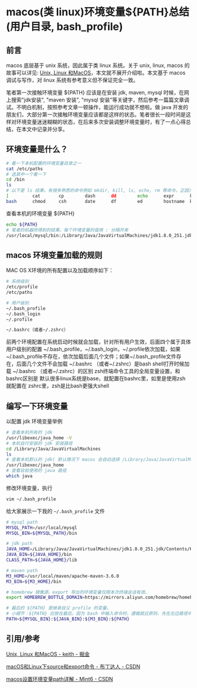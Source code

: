 # macos(类 linux)环境变量${PATH}总结(用户目录, bash_profile)



## 前言

macos 底层基于 unix 系统，因此属于类 linux 系统。关于 unix, linux, macos 的故事可以详见: [Unix, Linux 和MacOS](https://juejin.cn/post/6844903841901576199)，本文就不展开介绍啦。本文基于 macos 调试与写作，对 linux 系统有参考意义但不保证完全一致。

笔者第一次接触环境变量 ${PATH} 应该是在安装 jdk, maven, mysql 时候，在网上搜索"jdk安装", "maven 安装", "mysql 安装"等关键字，然后参考一篇篇文章调试。不明白机制，按照参考文章一顿操作，能运行成功就不想啦。做 java 开发的朋友们，大部分第一次接触环境变量应该都是这样的状态。笔者很长一段时间是这样对环境变量迷迷糊糊的状态，在后来多次安装调整环境变量时，有了一点心得总结，在本文中记录并分享。



## 环境变量是什么？

```bash
# 看一下本机配置的环境变量目录之一
cat /etc/paths
# 选其中一个看一下
cd /bin
ls
# 以下是 ls 结果。有很多熟悉的命令例如 mkdir, kill, ls, echo, rm 等命令，正因为我们把这些命令所在的目录配置进了环境变量，所以我们才能在终端中直接使用这些命令，而无需给出命令所在的目录
[         cat       cp        dash      dd        echo      expr      kill      launchctl ln        mkdir     pax       pwd       rmdir     sleep     sync      test      wait4path
bash      chmod     csh       date      df        ed        hostname  ksh       link      ls        mv        ps        rm        sh        stty      tcsh      unlink    zsh
```

查看本机的环境变量 ${PATH}

```bash
echo ${PATH}
# 笔者的机器所得到的结果。每个环境变量的值用 : 分隔开来
/usr/local/mysql/bin:/Library/Java/JavaVirtualMachines/jdk1.8.0_251.jdk/Contents/Home/bin:/usr/local/maven/apache-maven-3.6.0/bin:/usr/local/bin:/usr/bin:/bin:/usr/sbin:/sbin:/Library/Apple/usr/bin
```



## macos 环境变量加载的规则

MAC OS X环境的所有配置以及加载顺序如下：

```bash
# 系统级别
/etc/profile
/etc/paths

# 用户级别
~/.bash_profile
~/.bash_login
~/.profile

~/.bashrc（或者~/.zshrc）
```

前两个环境配置在系统启动时候就会加载，针对所有用户生效，后面四个属于具体用户级别的配置
~/.bash_profile，~/.bash_login，~/.profile依次加载，如果~/.bash_profile不存在，依次加载后面几个文件；如果~/.bash_profile文件存在，后面几个文件不会加载
~/.bashrc （或者~/.zshrc）是bash shell打开时候加载
~/.bashrc （或者~/.zshrc）的区别                                                                        zsh终端命令工具的全局变量设置，和bashrc区别是 默认很多linux系统是base，就配置在bashrc里，如里是使用zsh 就配置在 zshrc里，zsh是比bash更强大shell



## 编写一下环境变量

以配置 jdk 环境变量举例

```bash
# 查看本机所有的 jdk
/usr/libexec/java_home -V
# 本机自行安装的 jdk 安装路径
cd /Library/Java/JavaVirtualMachines
ls
# 查看本机默认的 jdk( 默认情况下 macos 会自动选择 /Library/Java/JavaVirtualMachines 目录下版本号最高的 jdk 做为默认 jdk)
/usr/libexec/java_home
# 查看目前使用的 java 路径
which java
```

修改环境变量，执行

```bash
vim ~/.bash_profile
```

给大家展示一下我的 `~/.bash_profile` 文件

```bash
# mysql path
MYSQL_PATH=/usr/local/mysql
MYSQL_BIN=${MYSQL_PATH}/bin

# jdk path
JAVA_HOME=/Library/Java/JavaVirtualMachines/jdk1.8.0_251.jdk/Contents/Home
JAVA_BIN=${JAVA_HOME}/bin
CLASS_PATH=${JAVA_HOME}/lib

# maven path
M3_HOME=/usr/local/maven/apache-maven-3.6.0
M3_BIN=${M3_HOME}/bin

# homebrew 镜像源。export 导出的环境变量仅限本次终端会话有效。
export HOMEBREW_BOTTLE_DOMAIN=https://mirrors.aliyun.com/homebrew/homebrew-bottles

# 最后的 ${PATH} 是继承自父 profile 的变量。
# 小细节：${PATH} 应放在最后。因为 bash 中输入命令时，遵循就近原则，先在左边路径中找到的先用。如果 ${PATH} 写在左边，且父 profile 定义的路径中有相同名称的命令，则会执行父 profile 中定义的路径中的命令，而不会执行子 profile 中定义的路径中的命令。
PATH=${MYSQL_BIN}:${JAVA_BIN}:${M3_BIN}:${PATH}
```



## 引用/参考

[Unix, Linux 和MacOS - keith - 掘金](https://juejin.cn/post/6844903841901576199)

[macOS和Linux下source和export命令 - 布丁达人 - CSDN](https://blog.csdn.net/bym12138/article/details/104857887)

[macos设置环境变量path详解 - Mint6 - CSDN](https://blog.csdn.net/Mint6/article/details/124156340)